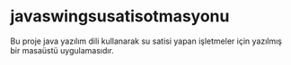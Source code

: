 # javaswingsusatisotmasyonu
Bu proje java yazılım dili kullanarak su satisi yapan işletmeler için yazılmış bir masaüstü uygulamasıdır.
